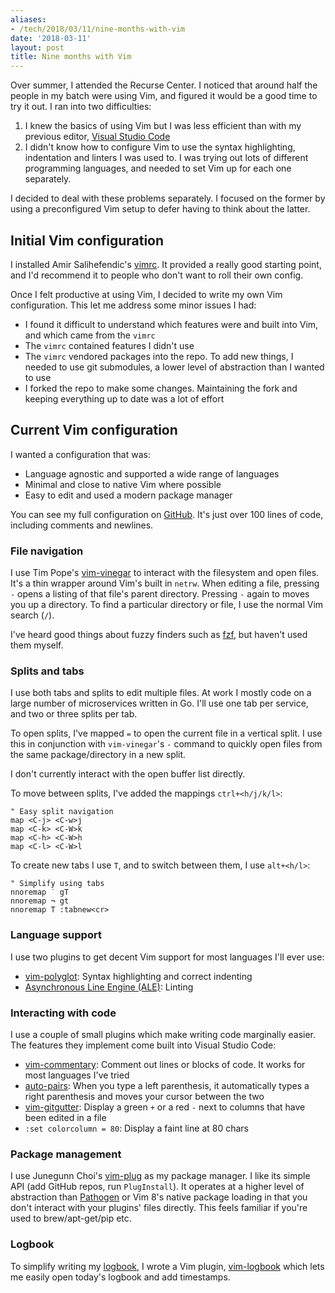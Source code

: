 ```yaml
---
aliases:
- /tech/2018/03/11/nine-months-with-vim
date: '2018-03-11'
layout: post
title: Nine months with Vim
---
```


Over summer, I attended the Recurse Center. I noticed that around half the
people in my batch were using Vim, and figured it would be a good time to try it
out. I ran into two difficulties: 

1. I knew the basics of using Vim but I was less efficient than with my previous
   editor, [Visual Studio Code](https://code.visualstudio.com/)
2. I didn't know how to configure Vim to use the syntax highlighting,
   indentation and linters I was used to. I was trying out lots of different
   programming languages, and needed to set Vim up for each one separately.

I decided to deal with these problems separately. I focused on the former by
using a preconfigured Vim setup to defer having to think about the  latter.

## Initial Vim configuration

I installed Amir Salihefendic's [vimrc](https://github.com/amix/vimrc). It
provided a really good starting point, and I'd recommend it to people who don't
want to roll their own config.

Once I felt productive at using Vim, I decided to write my own Vim
configuration. This let me address some minor issues I had:
- I found it difficult to understand which features were and built into
    Vim, and which came from the `vimrc`
- The `vimrc` contained features I didn't use
- The `vimrc` vendored packages into the repo. To add new things, I needed to
    use git submodules, a lower level of abstraction than I wanted to use
- I forked the repo to make some changes. Maintaining the fork and keeping
    everything up to date was a lot of effort

## Current Vim configuration

I wanted a configuration that was:
- Language agnostic and supported a wide range of languages
- Minimal and close to native Vim where possible
- Easy to edit and used a modern package manager

You can see my full configuration on
[GitHub](https://github.com/jamesroutley/nvim/blob/master/init.vim). It's just
over 100 lines of code, including comments and newlines.

### File navigation

I use Tim Pope's [vim-vinegar](https://github.com/tpope/vim-vinegar) to interact
with the filesystem and open files. It's a thin wrapper around Vim's built in
`netrw`. When editing a file, pressing `-` opens a listing of that file's parent
directory. Pressing `-` again to moves you up a directory. To find a particular
directory or file, I use the normal Vim search (`/`). 

I've heard good things about fuzzy finders such as
[fzf](https://github.com/junegunn/fzf.vim), but haven't used them myself.

### Splits and tabs

I use both tabs and splits to edit multiple files. At work I mostly code on a
large number of microservices written in Go. I'll use one tab per service, and
two or three splits per tab.

To open splits, I've mapped `=` to open the current file in a vertical split. I
use this in conjunction with `vim-vinegar`'s `-` command to quickly open files
from the same package/directory in a new split.

I don't currently interact with the open buffer list directly.

To move between splits, I've added the mappings `ctrl+<h/j/k/l>`:

```vim
" Easy split navigation
map <C-j> <C-w>j
map <C-k> <C-W>k
map <C-h> <C-W>h
map <C-l> <C-W>l
```

To create new tabs I use `T`, and to switch between them, I use `alt+<h/l>`:

```vim
" Simplify using tabs
nnoremap ˙ gT
nnoremap ¬ gt
nnoremap T :tabnew<cr>
```

### Language support

I use two plugins to get decent Vim support for most languages I'll ever use:
- [vim-polyglot](https://github.com/sheerun/vim-polyglot): Syntax highlighting
    and correct indenting 
- [Asynchronous Line Engine (ALE)](https://github.com/w0rp/ale): Linting

### Interacting with code

I use a couple of small plugins which make writing code marginally easier. The
features they implement come built into Visual Studio Code:

- [vim-commentary](https://github.com/tpope/vim-commentary): Comment out lines or
    blocks of code. It works for most languages I've tried
- [auto-pairs](https://github.com/jiangmiao/auto-pairs): When you type a left
    parenthesis, it automatically types a right parenthesis and moves your
    cursor between the two
- [vim-gitgutter](https://github.com/airblade/vim-gitgutter): Display a green 
    `+` or a red `-` next to columns that have been edited in a file
- `:set colorcolumn = 80`: Display a faint line at 80 chars

### Package management

I use Junegunn Choi's [vim-plug](https://github.com/junegunn/vim-plug) as my
package manager. I like its simple API (add GitHub repos, run `PlugInstall`). It
operates at a higher level of abstraction than 
[Pathogen](https://github.com/tpope/vim-pathogen) or Vim 8's native package
loading in that you don't interact with your plugins' files directly. This feels
familiar if you're used to brew/apt-get/pip etc.

### Logbook

To simplify writing my
[logbook](https://routley.io/tech/2017/11/23/logbook.html), I wrote a Vim
plugin, [vim-logbook](https://github.com/jamesroutley/vim-logbook) which lets me
easily open today's logbook and add timestamps.
